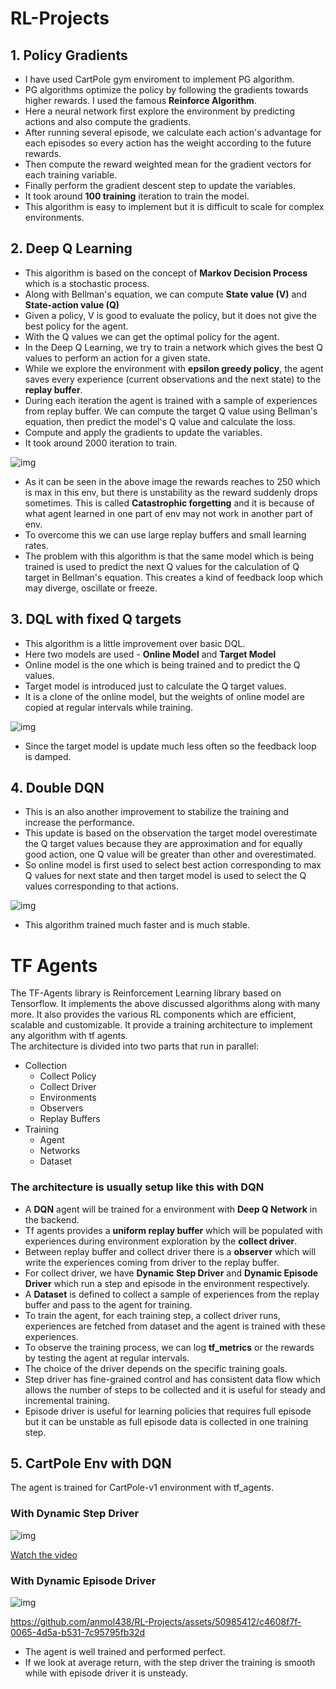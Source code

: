 # RL-Projects

## 1. Policy Gradients

* I have used CartPole gym enviroment to implement PG algorithm.  
* PG algorithms optimize the policy by following the gradients towards higher rewards. I used the famous **Reinforce Algorithm**.  
* Here a neural network first explore the environment by predicting actions and also compute the gradients.  
* After running several episode, we calculate each action's advantage for each episodes so every action has the weight according to the future rewards.  
* Then compute the reward weighted mean for the gradient vectors for each training variable.  
* Finally perform the gradient descent step to update the variables.
* It took around **100 training** iteration to train the model.
* This algorithm is easy to implement but it is difficult to scale for complex environments.
  
## 2. Deep Q Learning

* This algorithm is based on the concept of **Markov Decision Process** which is a stochastic process.
* Along with Bellman's equation, we can compute **State value (V)** and **State-action value (Q)**
* Given a policy, V is good to evaluate the policy, but it does not give the best policy for the agent.
* With the Q values we can get the optimal policy for the agent.
* In the Deep Q Learning, we try to train a network which gives the best Q values to perform an action for a given state.
* While we explore the environment with **epsilon greedy policy**, the agent saves every experience (current observations and the next state) to the **replay buffer**.
* During each iteration the agent is trained with a sample of experiences from replay buffer. We can compute the target Q value using Bellman's equation, then predict the model's Q value and calculate the loss.
* Compute and apply the gradients to update the variables.
* It took around 2000 iteration to train.

![img](./2-Deep%20Q%20Learning/rewards.png "DQL Rewards")
* As it can be seen in the above image the rewards reaches to 250 which is max in this env, but there is unstability as the reward suddenly drops sometimes. This is called **Catastrophic forgetting** and it is because of what agent learned in one part of env may not work in another part of env.
* To overcome this we can use large replay buffers and small learning rates.
* The problem with this algorithm is that the same model which is being trained is used to predict the next Q values for the calculation of Q target in Bellman's equation. This creates a kind of feedback loop which may diverge, oscillate or freeze.

## 3. DQL with fixed Q targets

* This algorithm is a little improvement over basic DQL.
* Here two models are used - **Online Model** and **Target Model**
* Online model is the one which is being trained and to predict the Q values.
* Target model is introduced just to calculate the Q target values.
* It is a clone of the online model, but the weights of online model are copied at regular intervals while training.
  
![img](./3-DQL%20with%20fixed%20Q%20targets/rewards.png "DQL with fixed Q targets Rewards")
* Since the target model is update much less often so the feedback loop is damped.

## 4. Double DQN

* This is an also another improvement to stabilize the training and increase the performance.
* This update is based on the observation the target model overestimate the Q target values because they are approximation and for equally good action, one Q value will be greater than other and overestimated.
* So online model is first used to select best action corresponding to max Q values for next state and then target model is used to select the Q values corresponding to that actions.

![img](./4-Double%20DQN/rewards.png "DQL with fixed Q targets Rewards")
* This algorithm trained much faster and is much stable.

# TF Agents

The TF-Agents library is Reinforcement Learning library based on Tensorflow. It implements the above discussed algorithms along with many more. It also provides the various RL components which are efficient, scalable and customizable. It provide a training architecture to implement any algorithm with tf agents.  
The architecture is divided into two parts that run in parallel:
* Collection
  + Collect Policy
  + Collect Driver
  + Environments
  + Observers
  + Replay Buffers
* Training
  + Agent
  + Networks
  + Dataset

### The architecture is usually setup like this with DQN

* A **DQN** agent will be trained for a environment with **Deep Q Network** in the backend.
* Tf agents provides a **uniform replay buffer** which will be populated with experiences during environment exploration by the **collect driver**.
* Between replay buffer and collect driver there is a **observer** which will write the experiences coming from driver to the replay buffer.
* For collect driver, we have **Dynamic Step Driver** and **Dynamic Episode Driver** which run a step and episode in the environment respectively.
* A **Dataset** is defined to collect a sample of experiences from the replay buffer and pass to the agent for training.
* To train the agent, for each training step, a collect driver runs, experiences are fetched from dataset and the agent is trained with these experiences.
* To observe the training process, we can log **tf_metrics** or the rewards by testing the agent at regular intervals.
* The choice of the driver depends on the specific training goals. 
* Step driver has fine-grained control and has consistent data flow which allows the number of steps to be collected and it is useful for steady and incremental training.
* Episode driver is useful for learning policies that requires full episode but it can be unstable as full episode data is collected in one training step.

## 5. CartPole Env with DQN

The agent is trained for CartPole-v1 environment with tf_agents.
### With Dynamic Step Driver

![img](./5-CartPole-tf_agents-DQN/with_step_driver/Averages.png)

[Watch the video](https://github.com/anmol438/RL-Projects/assets/50985412/db72afa5-7279-4e5a-9746-0e4b94fc0497)

### With Dynamic Episode Driver

![img](./5-CartPole-tf_agents-DQN/with_episode_driver/Averages.png)

https://github.com/anmol438/RL-Projects/assets/50985412/c4608f7f-0065-4d5a-b531-7c95795fb32d

* The agent is well trained and performed perfect.
* If we look at average return, with the step driver the training is smooth while with episode driver it is unsteady.
